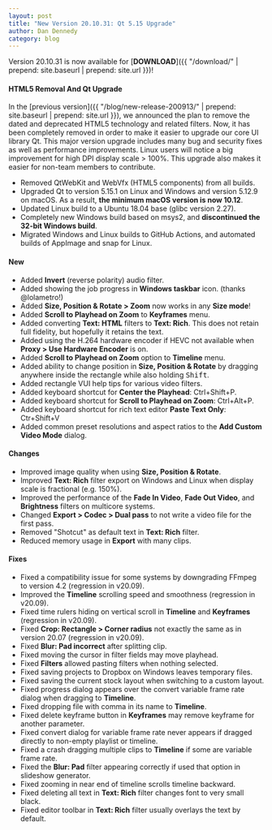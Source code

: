 ```yaml
---
layout: post
title: "New Version 20.10.31: Qt 5.15 Upgrade"
author: Dan Dennedy
category: blog
---
```


Version 20.10.31 is now available for [**DOWNLOAD**]({{ "/download/" | prepend: site.baseurl | prepend: site.url }})!

#### HTML5 Removal And Qt Upgrade

In the [previous version]({{ "/blog/new-release-200913/" | prepend: site.baseurl | prepend: site.url }}), we announced
the plan to remove the dated and deprecated HTML5 technology and related filters. Now, it has been completely removed in
order to make it easier to upgrade our core UI library Qt. This major version upgrade includes many bug and security
fixes as well as performance improvements. Linux users will notice a big improvement for high DPI display scale > 100%.
This upgrade also makes it easier for non-team members to contribute.

- Removed QtWebKit and WebVfx (HTML5 components) from all builds.
- Upgraded Qt to version 5.15.1 on Linux and Windows and version 5.12.9 on macOS.
  As a result, **the minimum macOS version is now 10.12**.
- Updated Linux build to a Ubuntu 18.04 base (glibc version 2.27).
- Completely new Windows build based on msys2, and **discontinued the 32-bit Windows build**.
- Migrated Windows and Linux builds to GitHub Actions, and automated builds of AppImage and snap for Linux.

#### New

- Added **Invert** (reverse polarity) audio filter.
- Added showing the job progress in **Windows taskbar** icon. (thanks @lolametro!)
- Added **Size, Position & Rotate > Zoom** now works in any **Size mode**!
- Added **Scroll to Playhead on Zoom** to **Keyframes** menu.
- Added converting **Text: HTML** filters to **Text: Rich**.
  This does not retain full fidelity, but hopefully it retains the text.
- Added using the H.264 hardware encoder if HEVC not available when **Proxy > Use Hardware Encoder** is on.
- Added **Scroll to Playhead on Zoom** option to **Timeline** menu.
- Added ability to change position in **Size, Position & Rotate** by dragging anywhere inside the rectangle while also
  holding <kbd>Shift</kbd>.
- Added rectangle VUI help tips for various video filters.
- Added keyboard shortcut for **Center the Playhead**: Ctrl+Shift+P.
- Added keyboard shortcut for **Scroll to Playhead on Zoom**: Ctrl+Alt+P.
- Added keyboard shortcut for rich text editor **Paste Text Only**:  Ctr+Shift+V
- Added common preset resolutions and aspect ratios to the **Add Custom Video Mode** dialog.

#### Changes

- Improved image quality when using **Size, Position & Rotate**.
- Improved **Text: Rich** filter export on Windows and Linux when display scale is fractional (e.g. 150%).
- Improved the performance of the **Fade In Video**, **Fade Out Video**, and **Brightness** filters on multicore systems.
- Changed **Export > Codec > Dual pass** to not write a video file for the first pass.
- Removed "Shotcut" as default text in **Text: Rich** filter.
- Reduced memory usage in **Export** with many clips.

#### Fixes

- Fixed a compatibility issue for some systems by downgrading FFmpeg to version 4.2 (regression in v20.09).
- Improved the **Timeline** scrolling speed and smoothness (regression in v20.09).
- Fixed time rulers hiding on vertical scroll in **Timeline** and **Keyframes** (regression in v20.09).
- Fixed **Crop: Rectangle > Corner radius** not exactly the same as in version 20.07 (regression in v20.09).
- Fixed **Blur: Pad incorrect** after splitting clip.
- Fixed moving the cursor in filter fields may move playhead.
- Fixed **Filters** allowed pasting filters when nothing selected.
- Fixed saving projects to Dropbox on Windows leaves temporary files.
- Fixed saving the current stock layout when switching to a custom layout.
- Fixed progress dialog appears over the convert variable frame rate dialog when dragging to **Timeline**.
- Fixed dropping file with comma in its name to **Timeline**.
- Fixed delete keyframe button in **Keyframes** may remove keyframe for another parameter.
- Fixed convert dialog for variable frame rate never appears if dragged directly to non-empty playlist or timeline.
- Fixed a crash dragging multiple clips to **Timeline** if some are variable frame rate.
- Fixed the **Blur: Pad** filter appearing correctly if used that option in slideshow generator.
- Fixed zooming in near end of timeline scrolls timeline backward.
- Fixed deleting all text in **Text: Rich** filter changes font to very small black.
- Fixed editor toolbar in **Text: Rich** filter usually overlays the text by default.
